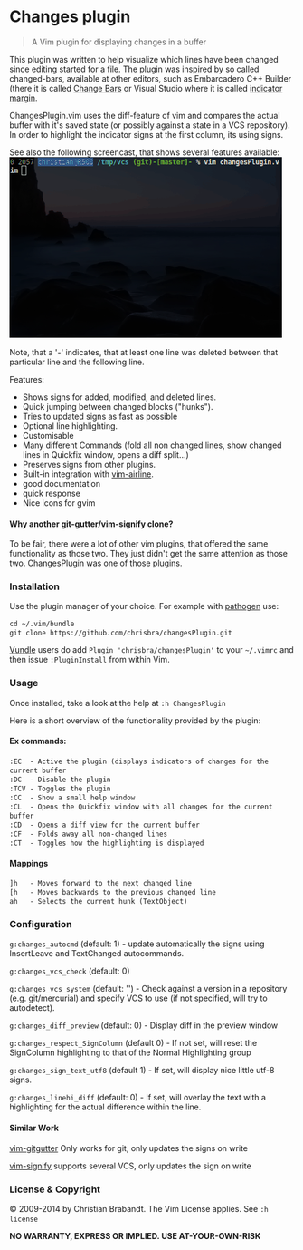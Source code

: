 # Changes plugin
> A Vim plugin for displaying changes in a buffer

This plugin was written to help visualize which lines have been changed since
editing started for a file. The plugin was inspired by so called changed-bars,
available at other editors, such as Embarcadero C++ Builder (there it is
called [Change Bars](http://edn.embarcadero.com/article/33453#6PersonalDeveloperProductivity)
or Visual Studio where it is called [indicator margin](http://blog.eveningcreek.com/?p=151).

ChangesPlugin.vim uses the diff-feature of vim and compares the actual
buffer with it's saved state (or possibly against a state in a VCS repository).
In order to highlight the indicator signs at the first column, its using
signs.

See also the following screencast, that shows several features available:
![screencast of the plugin](screencast.gif "Screencast")

Note, that a '-' indicates, that at least one line was deleted between that
particular line and the following line.

Features:
* Shows signs for added, modified, and deleted lines.
* Quick jumping between changed blocks ("hunks").
* Tries to updated signs as fast as possible
* Optional line highlighting.
* Customisable
* Many different Commands (fold all non changed lines, show changed lines in Quickfix window, opens a diff split...)
* Preserves signs from other plugins.
* Built-in integration with [vim-airline](https://github.com/bling/vim-airline/).
* good documentation
* quick response
* Nice icons for gvim

#### Why another git-gutter/vim-signify clone?
To be fair, there were a lot of other vim plugins, that offered the same functionality as those two. They just didn't get the same attention as those two. ChangesPlugin was one of those plugins.

### Installation
Use the plugin manager of your choice. For example with [pathogen](https://github.com/tpope/vim-pathogen) use:
```
cd ~/.vim/bundle
git clone https://github.com/chrisbra/changesPlugin.git
```

[Vundle](https://github.com/gmarik/vundle) users do add `Plugin 'chrisbra/changesPlugin'` to your `~/.vimrc` and then issue `:PluginInstall` from within Vim.

### Usage
Once installed, take a look at the help at `:h ChangesPlugin`

Here is a short overview of the functionality provided by the plugin:
#### Ex commands:
    :EC  - Active the plugin (displays indicators of changes for the current buffer
    :DC  - Disable the plugin
    :TCV - Toggles the plugin
    :CC  - Show a small help window
    :CL  - Opens the Quickfix window with all changes for the current buffer
    :CD  - Opens a diff view for the current buffer
    :CF  - Folds away all non-changed lines
    :CT  - Toggles how the highlighting is displayed
#### Mappings
    ]h   - Moves forward to the next changed line
    [h   - Moves backwards to the previous changed line
    ah   - Selects the current hunk (TextObject)

### Configuration

`g:changes_autocmd` (default: 1) - update automatically the signs using InsertLeave and TextChanged autocommands.

`g:changes_vcs_check` (default: 0)

`g:changes_vcs_system` (default: '') - Check against a version in a repository (e.g. git/mercurial) and specify VCS to use (if not specified, will try to autodetect).

`g:changes_diff_preview` (default: 0) - Display diff in the preview window

`g:changes_respect_SignColumn` (default 0) - If not set, will reset the SignColumn highlighting to that of the Normal Highlighting group

`g:changes_sign_text_utf8` (default 1) - If set, will display nice little utf-8 signs.

`g:changes_linehi_diff` (default: 0) - If set, will overlay the text with a highlighting for the actual difference within the line.

#### Similar Work
[vim-gitgutter](https://github.com/airblade/vim-gitgutter)
Only works for git, only updates the signs on write

[vim-signify](https://github.com/mhinz/vim-signify/)
supports several VCS, only updates the sign on write

### License & Copyright

© 2009-2014 by Christian Brabandt. The Vim License applies. See `:h license`

__NO WARRANTY, EXPRESS OR IMPLIED.  USE AT-YOUR-OWN-RISK__
